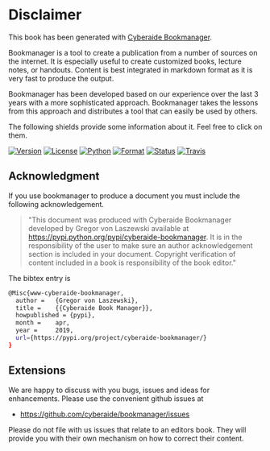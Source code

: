 # Disclaimer

This book has been generated with [Cyberaide
Bookmanager](https://pypi.python.org/pypi/cyberaide-bookmanager). 

Bookmanager is a tool to create a publication from a number of sources on the
internet. It is especially useful to create customized books, lecture notes, or
handouts. Content is best integrated in markdown format as it is very fast to
produce the output. 

Bookmanager has been developed based on our experience over the last 3 years
with a more sophisticated approach. Bookmanager takes the lessons from this
approach and distributes a tool that can easily be used by others.

The following
shields provide some information about it. Feel free to click on them.

[![Version](https://img.shields.io/pypi/v/cyberaide-bookmanager.svg)](https://pypi.python.org/pypi/cyberaide-bookmanager)
[![License](https://img.shields.io/badge/License-Apache%202.0-blue.svg)](https://github.com/cloudmesh/cyberaide-bookmanager/blob/master/LICENSE)
[![Python](https://img.shields.io/pypi/pyversions/cyberaide-bookmanager.svg)](https://pypi.python.org/pypi/cyberaide-bookmanager)
[![Format](https://img.shields.io/pypi/format/cyberaide-bookmanager.svg)](https://pypi.python.org/pypi/cyberaide-bookmanager)
[![Status](https://img.shields.io/pypi/status/cyberaide-bookmanager.svg)](https://pypi.python.org/pypi/cyberaide-bookmanager)
[![Travis](https://travis-ci.com/cloudmesh/cyberaide-bookmanager.svg?branch=master)](https://travis-ci.com/cloudmesh/cyberaide-bookmanager)

## Acknowledgment

If you use bookmanager to produce a document you must include the following
acknowledgement.

> "This document was produced with Cyberaide Bookmanager developed by Gregor von
> Laszewski available at https://pypi.python.org/pypi/cyberaide-bookmanager. It
> is in the responsibility of the user to make sure an author acknowledgement 
> section is included in your document. Copyright verification of content included
> in a book is responsibility of the book editor."

The bibtex entry is

```bash
@Misc{www-cyberaide-bookmanager,
  author = 	 {Gregor von Laszewski},
  title = 	 {{Cyberaide Book Manager}},
  howpublished = {pypi},
  month = 	 apr,
  year = 	 2019,
  url={https://pypi.org/project/cyberaide-bookmanager/}
}
```

## Extensions

We are happy to discuss with you bugs, issues and ideas for enhancements. 
Please use the convenient github issues at 

* <https://github.com/cyberaide/bookmanager/issues>

Please do not file with us issues that relate to an editors book. They will
provide you with their own mechanism on how to correct their content.
